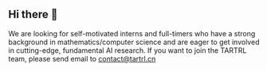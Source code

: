 ## Hi there 👋

We are looking for self-motivated interns and full-timers who have a strong background in mathematics/computer science and are eager to get involved in cutting-edge, fundamental AI research. If you want to join the TARTRL team, please send email to contact@tartrl.cn
